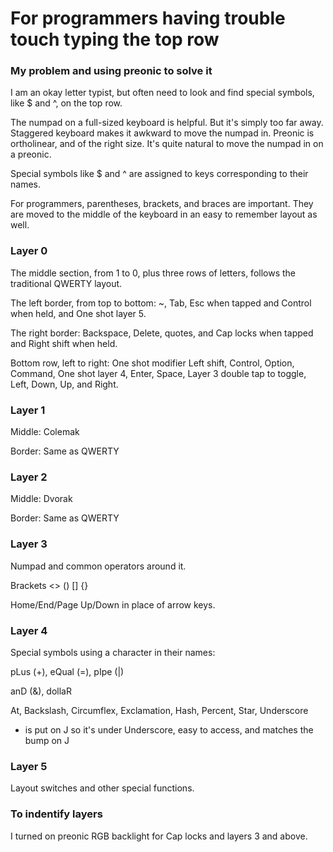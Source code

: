 # For programmers having trouble touch typing the top row

### My problem and using preonic to solve it

I am an okay letter typist, but often need to look and find special symbols, like $ and ^, on the top row.

The numpad on a full-sized keyboard is helpful.  But it's simply too far away.  Staggered keyboard makes it awkward to move the numpad in.  Preonic is ortholinear, and of the right size.  It's quite natural to move the numpad in on a preonic.

Special symbols like $ and ^ are assigned to keys corresponding to their names.

For programmers, parentheses, brackets, and braces are important.  They are moved to the middle of the keyboard in an easy to remember layout as well.

### Layer 0

The middle section, from 1 to 0, plus three rows of letters, follows the traditional QWERTY layout.

The left border, from top to bottom: ~, Tab, Esc when tapped and Control when held, and One shot layer 5.

The right border: Backspace, Delete, quotes, and Cap locks when tapped and Right shift when held.

Bottom row, left to right: One shot modifier Left shift, Control, Option, Command, One shot layer 4, Enter, Space, Layer 3 double tap to toggle, Left, Down, Up, and Right.

### Layer 1

Middle: Colemak

Border: Same as QWERTY

### Layer 2

Middle: Dvorak

Border: Same as QWERTY

### Layer 3

Numpad and common operators around it.

Brackets <> () [] {}

Home/End/Page Up/Down in place of arrow keys.

### Layer 4

Special symbols using a character in their names:

pLus (+), eQual (=), pIpe (|)

anD (&), dollaR

At, Backslash, Circumflex, Exclamation, Hash, Percent, Star, Underscore

- is put on J so it's under Underscore, easy to access, and matches the bump on J 

### Layer 5

Layout switches and other special functions.

### To indentify layers

I turned on preonic RGB backlight for Cap locks and layers 3 and above.

